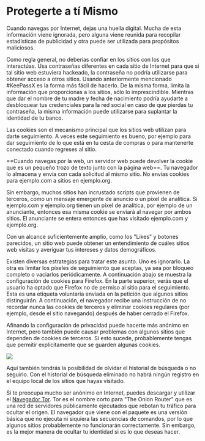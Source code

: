 # Protegerte a tí Mismo
Cuando navegas por Internet, dejas una huella digital. Mucha de esta información viene ignorada, pero alguna viene reunida para recopilar estadísticas de publicidad y otra puede ser utilizada para propósitos maliciosos.

Como regla general, no deberías confiar en los sitios con los que interactúas. Usa contraseñas diferentes en cada sitio de Internet para que si tal sitio web estuviera hackeado, la contraseña no podría utilizarse para obtener acceso a otros sitios. Usando anteriormente mencionado #KeePassX es la forma más fácil de hacerlo. De la misma forma, limita la información que proporcionas a los sitios, sólo lo imprescindible. Mientras que dar el nombre de tu madre y fecha de nacimiento podría ayudarte a desbloquear tus credenciales para la red social en caso de que pierdas tu contraseña, la misma información puede utilizarse para suplantar la identidad de tu banco.

Las cookies son el mecanismo principal que los sitios web utilizan para darte seguimiento. A veces este seguimiento es bueno, por ejemplo para dar seguimiento de lo que está en tu cesta de compras o para mantenerte conectado cuando regreses al sitio.

==Cuando navegas por la web, un servidor web puede devolver la cookie que es un pequeño trozo de texto junto con la página web==. Tu navegador lo almacena y envía con cada solicitud al mismo sitio. No envías cookies para ejemplo.com a sitios en ejemplo.org.

Sin embargo, muchos sitios han incrustado scripts que provienen de terceros, como un mensaje emergente de anuncio o un píxel de analítica. Si ejemplo.com y ejemplo.org tienen un píxel de analítica, por ejemplo de un anunciante, entonces esa misma cookie se enviará al navegar por ambos sitios. El anunciante se entera entonces que has visitado ejemplo.com y ejemplo.org.

Con un alcance suficientemente amplio, como los "Likes" y botones parecidos, un sitio web puede obtener un entendimiento de cuáles sitios web visitas y averiguar tus intereses y datos demográficos.

Existen diversas estrategias para tratar este asunto. Uno es ignorarlo. La otra es limitar los píxeles de seguimiento que aceptas, ya sea por bloqueo completo o vaciarlos periódicamente. A continuación abajo se muestra la configuración de cookies para Firefox. En la parte superior, verás que el usuario ha optado que Firefox no de permiso al sitio para el seguimiento. Esta es una etiqueta voluntaria enviada en la petición que algunos sitios distinguirán. A continuación, el navegador recibe una instrucción de no recordar nunca las cookies de terceros y eliminar cookies regulares (por ejemplo, desde el sitio navegando) después de haber cerrado el Firefox.

Afinando la configuración de privacidad puede hacerte más anónimo en Internet, pero también puede causar problemas con algunos sitios que dependen de cookies de terceros. Si esto sucede, probablemente tengas que permitir explícitamente que se guarden algunas cookies.

![](https://ndg-content-dev.s3.amazonaws.com/media/images/3.8_1.png)

Aquí también tendrás la posibilidad de olvidar el historial de búsqueda o no seguirlo. Con el historial de búsqueda eliminado no habrá ningún registro en el equipo local de los sitios que hayas visitado.

Si te preocupa mucho ser anónimo en Internet, puedes descargar y utilizar el [Navegador Tor](https://www.torproject.org/download/). Tor es el nombre corto para "The Onion Router" que es una red de servidores públicamente ejecutados que rebotan tu tráfico para ocultar el origen. El navegador que viene con el paquete es una versión básica que no ejecuta ni siquiera las secuencias de comandos, por lo que algunos sitios probablemente no funcionarán correctamente. Sin embargo, es la mejor manera de ocultar tu identidad si es lo que deseas hacer.
